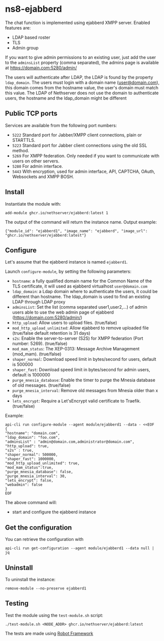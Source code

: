 # ns8-ejabberd

The chat function is implemented using ejabberd XMPP server. Enabled features are:

- LDAP based roster
- TLS
- Admin group

If you want to give admin permissions to an existing user, just add the user to the `adminsList` property (comma separated), the admins page is available at https://domain.com:5280/admin/

The users will authenticate after LDAP, the LDAP is found by the property `ldap_domain`. The users must login with a domain name (user@domain.com), this domain comes from the hostname value, the user's domain must match this value. The LDAP of Nethserver does not use the domain to authenticate users, the hostname and the ldap_domain might be different

## Public TCP ports

Services are available from the following port numbers:

- `5222` Standard port for Jabber/XMPP client connections, plain or STARTTLS.
- `5223` Standard port for Jabber client connections using the old SSL method.
- `5269` For XMPP federation. Only needed if you want to communicate with users on other servers.
- `5280` For admin interface.
- `5443` With encryption, used for admin interface, API, CAPTCHA, OAuth, Websockets and XMPP BOSH.

## Install

Instantiate the module with:

    add-module ghcr.io/nethserver/ejabberd:latest 1

The output of the command will return the instance name.
Output example:

    {"module_id": "ejabberd1", "image_name": "ejabberd", "image_url": "ghcr.io/nethserver/ejabberd:latest"}

## Configure

Let's assume that the ejabberd instance is named `ejabberd1`.

Launch `configure-module`, by setting the following parameters:
- `hostname`: a fully qualified domain name for the Common Name of the TLS certificate, it will used as ejabberd virtualhost `user@domain.com`
- `ldap_domain`: a Ldap domain where to authenticate the users, it could be different than hostname. The ldap_domain is used to find an existing LDAP through LDAP proxy
- `adminsList`: Set the list (comma separated user1,user2,...) of admin users able to use the web admin page of ejabberd (https://domain.com:5280/admin/)
- `http_upload`: Allow users to upload files. (true/false)
- `mod_http_upload_unlimited`: Allow ejabberd to remove uploaded file (true/false default retention is 31 days)
- `s2s`: Enable the server-to-server (S2S) for XMPP federation (Port number: 5269). (true/false)
- `mod_mam_status`: The XEP-0313: Message Archive Management (mod_mam). (true/false)
- `shaper_normal`: Download speed limit in bytes/second for users, default is 500000
- `shaper_fast`:  Download speed limit in bytes/second for admin users, default is 1000000
- `purge_mnesia_database`: Enable the timer to purge the Mnesia database of old messages. (true/false)
- `purge_mnesia_interval`: Remove old messages from Mnesia older than x days
- `lets_encrypt`: Require a Let'sEncrypt valid certificate to Traefik. (true/false)

Example:

    api-cli run configure-module --agent module/ejabberd1 --data - <<EOF
    {
    "hostname": "domain.com",
    "ldap_domain": "foo.com",
    "adminsList" : "admin@domain.com,administrator@domain.com",
    "http_upload": true,
    "s2s" : true,
    "shaper_normal": 500000,
    "shaper_fast": 1000000,
    "mod_http_upload_unlimited": true,
    "mod_mam_status":true,
    "purge_mnesia_database": false,
    "purge_mnesia_interval": 30,
    "lets_encrypt": false,
    "webadmin": false
    }
    EOF

The above command will:
- start and configure the ejabberd instance

## Get the configuration
You can retrieve the configuration with

```
api-cli run get-configuration --agent module/ejabberd1 --data null | jq
```

## Uninstall

To uninstall the instance:

    remove-module --no-preserve ejabberd1

## Testing

Test the module using the `test-module.sh` script:


    ./test-module.sh <NODE_ADDR> ghcr.io/nethserver/ejabberd:latest

The tests are made using [Robot Framework](https://robotframework.org/)
